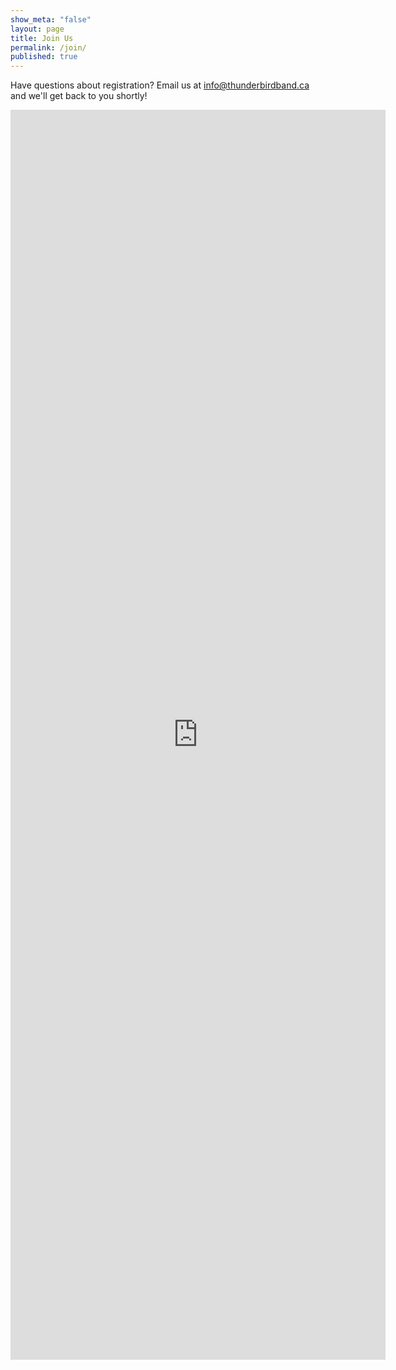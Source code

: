 ```yaml
---
show_meta: "false"
layout: page
title: Join Us
permalink: /join/
published: true
---
```


Have questions about registration? Email us at <info@thunderbirdband.ca> and we'll get back to you shortly!

<iframe src="https://docs.google.com/forms/d/1kthnpiHGxUEa7ZYL4HA4Ta42wfiSKWfF1vGT4GdyRjI/viewform?embedded=true" width="600" height="2000" frameborder="0" marginheight="0" marginwidth="0">Loading...</iframe>
